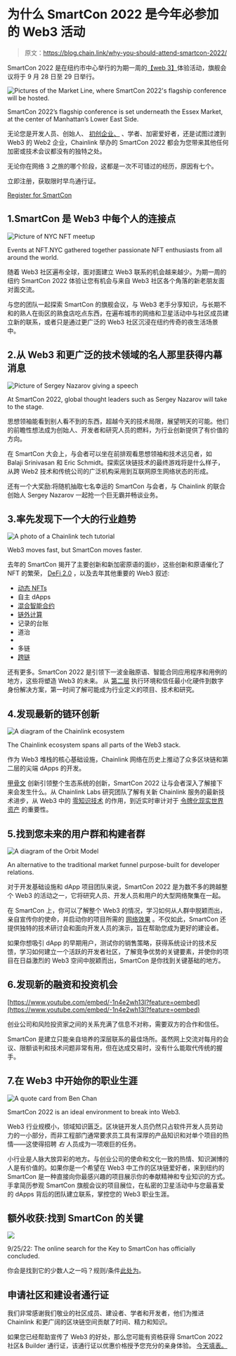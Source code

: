 # 为什么 SmartCon 2022 是今年必参加的 Web3 活动

> 原文：<https://blog.chain.link/why-you-should-attend-smartcon-2022/>

SmartCon 2022 是在纽约市中心举行的为期一周的[【web 3】](https://chain.link/education/web3)体验活动，旗舰会议将于 9 月 28 日至 29 日举行。

![Pictures of the Market Line, where SmartCon 2022's flagship conference will be hosted.](img/e791e50e4bffe27e07d7e8c59a24d2e2.png)

<figcaption id="caption-attachment-4246" class="wp-caption-text">SmartCon 2022’s flagship conference is set underneath the Essex Market, at the center of Manhattan’s Lower East Side.</figcaption>



无论您是开发人员、创始人、 [初创企业、](https://chainlinklabs.com/startup) 、学者、加密爱好者，还是试图过渡到 Web3 的 Web2 企业，Chainlink 举办的 SmartCon 2022 都会为您带来其他任何加密或技术会议都没有的独特之处。

无论你在网络 3 之旅的哪个阶段，这都是一次不可错过的经历，原因有七个。

立即注册，获取限时早鸟通行证。

[Register for SmartCon](https://smartcon.chain.link)

## 1.SmartCon 是 Web3 中每个人的连接点

![Picture of NYC NFT meetup](img/b0985d4c3f5decb79c185671f5bcc1c1.png)

<figcaption id="caption-attachment-4244" class="wp-caption-text">Events at NFT.NYC gathered together passionate NFT enthusiasts from all around the world.</figcaption>



随着 Web3 社区遍布全球，面对面建立 Web3 联系的机会越来越少。为期一周的纽约 SmartCon 2022 体验让您有机会与来自 Web3 社区各个角落的新老朋友面对面交流。

与您的团队一起探索 SmartCon 的旗舰会议，与 Web3 老手分享知识，与长期不和的熟人在街区的熟食店吃点东西，在遍布城市的网络和卫星活动中与社区成员建立新的联系，或者只是通过更广泛的 Web3 社区沉浸在纽约传奇的夜生活场景中。

## 2.从 Web3 和更广泛的技术领域的名人那里获得内幕消息

![Picture of Sergey Nazarov giving a speech](img/6337103f0d92b3e7ecf63e6f6602e8e9.png)

<figcaption id="caption-attachment-4215" class="wp-caption-text">At SmartCon 2022, global thought leaders such as Sergey Nazarov will take to the stage.</figcaption>



思想领袖能看到别人看不到的东西，超越今天的技术局限，展望明天的可能。他们的前瞻性想法成为创始人、开发者和研究人员的燃料，为行业创新提供了有价值的方向。

在 SmartCon 大会上，与会者可以坐在前排观看思想领袖和技术远见者，如 Balaji Srinivasan 和 Eric Schmidt。探索区块链技术的最终游戏将是什么样子，从跨 Web2 技术和传统公司的广泛机构采用到互联网原生网络状态的形成。

还有一个大奖励:将随机抽取七名幸运的 SmartCon 与会者，与 Chainlink 的联合创始人 Sergey Nazarov 一起抢一个巨无霸并畅谈业务。

## 3.率先发现下一个大的行业趋势

![A photo of a Chainlink tech tutorial](img/b7592e81e0180f4cc5ba4831c8f7e806.png)

<figcaption id="caption-attachment-4243" class="wp-caption-text">Web3 moves fast, but SmartCon moves faster.</figcaption>



去年的 SmartCon 揭开了主要创新和新加密原语的面纱，这些创新和原语催化了 NFT 的繁荣， [DeFi 2.0](https://blog.chain.link/defi-2-0-and-liquidity-incentivization/) ，以及去年其他重要的 Web3 叙述:

*   [动态 NFTs](https://blog.chain.link/what-is-a-dynamic-nft/)
*   自主 dApps
*   [混合智能合约](https://blog.chain.link/hybrid-smart-contracts-explained/)
*   [链外计算](https://blog.chain.link/off-chain-data-and-computation/)
*   记录的台账
*   道治
*   [](https://blog.chain.link/blockchain-scalability-approaches/)
*   多链
*   [跨链](https://blog.chain.link/cross-chain-smart-contracts/)

还有更多。SmartCon 2022 是引领下一波金融原语、智能合同应用程序和用例的地方，这些将塑造 Web3 的未来。 从 [第二层](https://blog.chain.link/what-is-a-layer-2/) 执行环境和信任最小化硬件到数字身份解决方案，第一时间了解可能成为行业定义的项目、技术和研究。

## 4.发现最新的链环创新

![A diagram of the Chainlink ecosystem](img/54fcc30e99302e155fec12f3406811e9.png)

<figcaption id="caption-attachment-4217" class="wp-caption-text">The Chainlink ecosystem spans all parts of the Web3 stack.</figcaption>



作为 Web3 堆栈的核心基础设施，Chainlink 网络在历史上推动了众多区块链和第二层的尖端 dApps 的开发。

[甲骨文](https://chain.link/education/blockchain-oracles) 创新引领整个生态系统的创新，SmartCon 2022 让与会者深入了解接下来会发生什么。从 Chainlink Labs 研究团队了解有关新 Chainlink 服务的最新技术进步，从 Web3 中的 [零知识技术](https://blog.chain.link/what-is-a-zero-knowledge-proof-zkp/) 的作用，到近实时审计对于 [令牌化现实世界资产](https://blog.chain.link/asset-tokenization-bringing-real-world-value-to-the-blockchain/) 的重要性。

## 5.找到您未来的用户群和构建者群

![A diagram of the Orbit Model](img/757824df43bb4e839631943972330ed4.png)

<figcaption id="caption-attachment-4218" class="wp-caption-text">An alternative to the traditional market funnel purpose-built for developer relations.</figcaption>



对于开发基础设施和 dApp 项目团队来说，SmartCon 2022 是为数不多的跨越整个 Web3 的活动之一，它将研究人员、开发人员和用户的大型网络聚集在一起。

在 SmartCon 上，你可以了解整个 Web3 的情况，学习如何从人群中脱颖而出，亲自宣传你的使命，并启动你的项目所需的 [网络效果](https://blog.chain.link/network-effects-web3/) 。不仅如此，SmartCon 还提供独特的技术研讨会和面向开发人员的演示，旨在帮助您成为更好的建设者。

如果你想吸引 dApp 的早期用户，测试你的销售策略，获得系统设计的技术反馈，学习如何建立一个活跃的开发者社区[](https://blog.chain.link/building-and-scaling-a-web3-developer-community/)，了解竞争优势的关键要素，并使你的项目在日益激烈的 Web3 空间中脱颖而出，SmartCon 是你找到关键基础的地方。

## 6.发现新的融资和投资机会

[https://www.youtube.com/embed/-1n4e2wh13I?feature=oembed](https://www.youtube.com/embed/-1n4e2wh13I?feature=oembed)

创业公司和风险投资家之间的关系充满了信息不对称，需要双方的合作和信任。

SmartCon 是建立只能亲自培养的深层联系的最佳场所。虽然网上交流对每月的会议、限额谈判和技术问题非常有用，但在达成交易时，没有什么能取代传统的握手。

## 7.在 Web3 中开始你的职业生涯

![A quote card from Ben Chan](img/f25c0025176a08f135413ac41d275fc1.png)

<figcaption id="caption-attachment-4219" class="wp-caption-text">SmartCon 2022 is an ideal environment to break into Web3.</figcaption>



Web3 行业规模小，领域知识匮乏。区块链开发人员仍然只占软件开发人员劳动力的一小部分，而非工程部门通常要求员工具有深厚的产品知识和对单个项目的热情——这使得招聘 *右* 人员成为一项艰巨的任务。

小行业是人脉大放异彩的地方。与创业公司的使命和文化一致的热情、知识渊博的人是有价值的。如果你是一个希望在 Web3 中工作的区块链爱好者，来到纽约的 SmartCon 是一种直接向你最感兴趣的项目展示你的奉献精神和专业知识的方式。手拿简历参观 SmartCon 旗舰会议的项目展位，在私密的卫星活动中与您最喜爱的 dApps 背后的团队建立联系，掌控您的 Web3 职业生涯。

## 额外收获:找到 SmartCon 的关键

![](img/2f6faa88dc16a572399979688297c652.png)

<figcaption id="caption-attachment-4220" class="wp-caption-text">9/25/22: The online search for the Key to SmartCon has officially concluded.</figcaption>



你会是找到它的少数人之一吗？规则/条件[此处为](https://assets.website-files.com/6244869babb7c8841146a53b/6308a5d0c1959e79a15f32a2_ACPRIV_%20Key%20to%20SmartCon%202022%20Official%20Rules.pdf)。

## 申请社区和建设者通行证

我们非常感谢我们敬业的社区成员、建设者、学者和开发者，他们为推进 Chainlink 和更广阔的区块链空间贡献了时间、精力和知识。

如果您已经帮助宣传了 Web3 的好处，那么您可能有资格获得 SmartCon 2022 社区& Builder 通行证，该通行证以优惠价格授予您充分的亲身体验。 [今天填表。](https://chainlinkcommunity.typeform.com/smartcon2022/?utm_medium=referral&utm_source=chainlink-blog&utm_campaign=FY22Q3-smartcon-2022&utm_content=7-reasons)